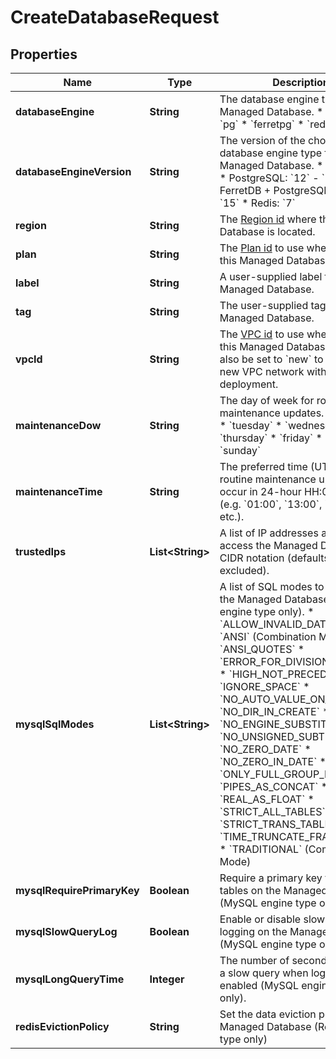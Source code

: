 

# CreateDatabaseRequest


## Properties

| Name | Type | Description | Notes |
|------------ | ------------- | ------------- | -------------|
|**databaseEngine** | **String** | The database engine type for the Managed Database. * &#x60;mysql&#x60; * &#x60;pg&#x60; * &#x60;ferretpg&#x60; * &#x60;redis&#x60; |  |
|**databaseEngineVersion** | **String** | The version of the chosen database engine type for the Managed Database. * MySQL: &#x60;8&#x60; * PostgreSQL: &#x60;12&#x60; - &#x60;15&#x60; * FerretDB + PostgreSQL: &#x60;12&#x60; - &#x60;15&#x60; * Redis: &#x60;7&#x60; |  |
|**region** | **String** | The [Region id](#operation/list-regions) where the Managed Database is located. |  |
|**plan** | **String** | The [Plan id](#operation/list-database-plans) to use when deploying this Managed Database. |  |
|**label** | **String** | A user-supplied label for this Managed Database. |  |
|**tag** | **String** | The user-supplied tag for this Managed Database. |  [optional] |
|**vpcId** | **String** | The [VPC id](#operation/list-vpcs) to use when deploying this Managed Database. It can also be set to &#x60;new&#x60; to configure a new VPC network with this deployment. |  [optional] |
|**maintenanceDow** | **String** | The day of week for routine maintenance updates. * &#x60;monday&#x60; * &#x60;tuesday&#x60; * &#x60;wednesday&#x60; * &#x60;thursday&#x60; * &#x60;friday&#x60; * &#x60;saturday&#x60; * &#x60;sunday&#x60; |  [optional] |
|**maintenanceTime** | **String** | The preferred time (UTC) for routine maintenance updates to occur in 24-hour HH:00 format (e.g. &#x60;01:00&#x60;, &#x60;13:00&#x60;, &#x60;23:00&#x60;, etc.). |  [optional] |
|**trustedIps** | **List&lt;String&gt;** | A list of IP addresses allowed to access the Managed Database in CIDR notation (defaults to /32 if excluded). |  [optional] |
|**mysqlSqlModes** | **List&lt;String&gt;** | A list of SQL modes to enable on the Managed Database (MySQL engine type only). * &#x60;ALLOW_INVALID_DATES&#x60; * &#x60;ANSI&#x60; (Combination Mode) * &#x60;ANSI_QUOTES&#x60; * &#x60;ERROR_FOR_DIVISION_BY_ZERO&#x60; * &#x60;HIGH_NOT_PRECEDENCE&#x60; * &#x60;IGNORE_SPACE&#x60; * &#x60;NO_AUTO_VALUE_ON_ZERO&#x60; * &#x60;NO_DIR_IN_CREATE&#x60; * &#x60;NO_ENGINE_SUBSTITUTION&#x60; * &#x60;NO_UNSIGNED_SUBTRACTION&#x60; * &#x60;NO_ZERO_DATE&#x60; * &#x60;NO_ZERO_IN_DATE&#x60; * &#x60;ONLY_FULL_GROUP_BY&#x60; * &#x60;PIPES_AS_CONCAT&#x60; * &#x60;REAL_AS_FLOAT&#x60; * &#x60;STRICT_ALL_TABLES&#x60; * &#x60;STRICT_TRANS_TABLES&#x60; * &#x60;TIME_TRUNCATE_FRACTIONAL&#x60; * &#x60;TRADITIONAL&#x60; (Combination Mode) |  [optional] |
|**mysqlRequirePrimaryKey** | **Boolean** | Require a primary key for all tables on the Managed Database (MySQL engine type only). |  [optional] |
|**mysqlSlowQueryLog** | **Boolean** | Enable or disable slow query logging on the Managed Database (MySQL engine type only). |  [optional] |
|**mysqlLongQueryTime** | **Integer** | The number of seconds to denote a slow query when logging is enabled (MySQL engine type only). |  [optional] |
|**redisEvictionPolicy** | **String** | Set the data eviction policy for the Managed Database (Redis engine type only) |  [optional] |



